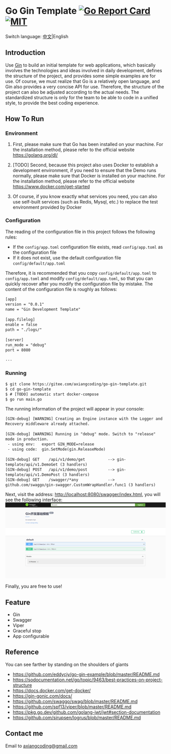 # Go Gin Template [![Go Report Card](https://goreportcard.com/badge/github.com/axiangcoding/go-gin-template)](https://goreportcard.com/report/github.com/axiangcoding/go-gin-template)  [![MIT](https://img.shields.io/badge/license-MIT-green.svg)](./LICENSE)

Switch language: [中文](./README_ZH.md)|English

## Introduction

Use [Gin](https://github.com/gin-gonic/gin) to build an initial template for web applications, which basically involves the technologies and ideas involved in daily development, defines the structure of the project, and provides some simple examples are for use. Of course, we must realize that Go is a relatively open language, and Gin also provides a very concise API for use. Therefore, the structure of the project can also be adjusted according to the actual needs. The standardized structure is only for the team to be able to code in a unified style, to provide the best coding experience.


## How To Run

### Environment

1. First, please make sure that Go has been installed on your machine. For the installation method, please refer to the official website https://golang.org/dl/

2. [TODO] Second, because this project also uses Docker to establish a development environment, if you need to ensure that the Demo runs normally, please make sure that Docker is installed on your machine. For the installation method, please refer to the official website https://www.docker.com/get-started

3. Of course, if you know exactly what services you need, you can also use self-built services (such as Redis, Mysql, etc.) to replace the test environment provided by Docker

### Configuration
The reading of the configuration file in this project follows the following rules:
- If the `config/app.toml` configuration file exists, read `config/app.toml` as the configuration file
- If it does not exist, use the default configuration file `config/default/app.toml`

Therefore, it is recommended that you copy `config/default/app.toml` to `config/app.toml` and modify `config/default/app.toml`, so that you can quickly recover after you modify the configuration file by mistake. The content of the configuration file is roughly as follows:

```
[app]
version = "0.0.1"
name = "Gin Development Template"

[app.filelog]
enable = false
path = "./logs/"

[server]
run_mode = "debug"
port = 8080

···
```

### Running
```
$ git clone https://gitee.com/axiangcoding/go-gin-template.git
$ cd go-gin-template
$ # [TODO] automatic start docker-compose
$ go run main.go
```

The running information of the project will appear in your console:

```
[GIN-debug] [WARNING] Creating an Engine instance with the Logger and Recovery middleware already attached.

[GIN-debug] [WARNING] Running in "debug" mode. Switch to "release" mode in production.
 - using env:   export GIN_MODE=release
 - using code:  gin.SetMode(gin.ReleaseMode)

[GIN-debug] GET    /api/v1/demo/get          --> gin-template/api/v1.DemoGet (3 handlers)
[GIN-debug] POST   /api/v1/demo/post         --> gin-template/api/v1.DemoPost (3 handlers)
[GIN-debug] GET    /swagger/*any             --> github.com/swaggo/gin-swagger.CustomWrapHandler.func1 (3 handlers)
```
Next, visit the address: [http://localhost:8080/swagger/index.html](http://localhost:8080/swagger/index.html), you will see the following interface:
![image](docs/swagger-image.png)

Finally, you are free to use!

## Feature

- Gin
- Swagger
- Viper
- Graceful stop
- App configurable

## Reference

You can see farther by standing on the shoulders of giants

- https://github.com/eddycjy/go-gin-example/blob/master/README.md
- https://sodocumentation.net/go/topic/9463/best-practices-on-project-structure
- https://docs.docker.com/get-docker/
- https://gin-gonic.com/docs/
- https://github.com/swaggo/swag/blob/master/README.md
- https://github.com/spf13/viper/blob/master/README.md
- https://pkg.go.dev/github.com/golang-jwt/jwt#section-documentation
- https://github.com/sirupsen/logrus/blob/master/README.md

## Contact me

Email to <axiangcoding@gmail.com>
